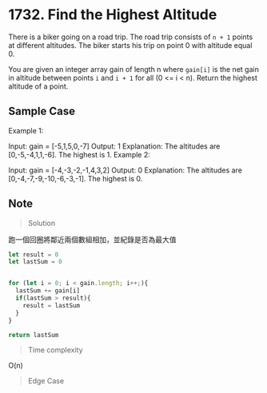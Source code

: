 # 1732. Find the Highest Altitude

There is a biker going on a road trip. The road trip consists of `n + 1` points at different altitudes. The biker starts his trip on point 0 with altitude equal 0.

You are given an integer array gain of length n where `gain[i]` is the net gain in altitude between points `i`​​​​​​ and `i + 1` for all (0 <= i < n). Return the highest altitude of a point.

## Sample Case

Example 1:

Input: gain = [-5,1,5,0,-7]
Output: 1
Explanation: The altitudes are [0,-5,-4,1,1,-6]. The highest is 1.
Example 2:

Input: gain = [-4,-3,-2,-1,4,3,2]
Output: 0
Explanation: The altitudes are [0,-4,-7,-9,-10,-6,-3,-1]. The highest is 0.

## Note

> Solution

跑一個回圈將鄰近兩個數組相加，並紀錄是否為最大值

```javascript
let result = 0
let lastSum = 0


for (let i = 0; i < gain.length; i++;){
  lastSum += gain[i]
  if(lastSum > result){
    result = lastSum
  }
}

return lastSum
```

> Time complexity

O(n)

> Edge Case